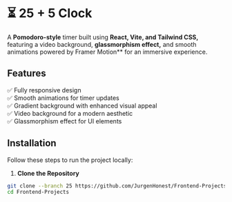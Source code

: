 # ⏳ 25 + 5 Clock 

A **Pomodoro-style** timer built using **React, Vite, and Tailwind CSS,** featuring a video background, **glassmorphism effect,** and smooth animations powered by Framer Motion** for an immersive experience.

## Features

✅ Fully responsive design  
✅ Smooth animations for timer updates  
✅ Gradient background with enhanced visual appeal  
✅ Video background for a modern aesthetic  
✅ Glassmorphism effect for UI elements

## Installation

Follow these steps to run the project locally:

1. **Clone the Repository**

```bash
git clone --branch 25 https://github.com/JurgenHonest/Frontend-Projects.git
cd Frontend-Projects
```
